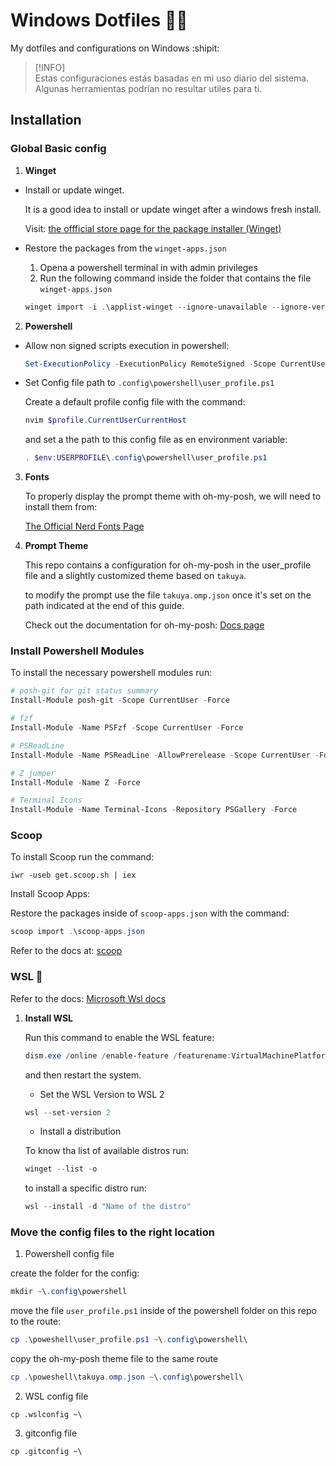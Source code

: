 
# Windows Dotfiles :fish_cake::fire:

My dotfiles and configurations on Windows :shipit:

> [!INFO]   
> Estas configuraciones estás basadas en mi uso diario del sistema. Algunas herramientas podrían no resultar utiles para ti.



## Installation 

### Global Basic config

1. **Winget**

- Install or update winget. 

    It is a good idea to install or update winget after a windows fresh install.


    Visit: [the offficial store page for the package installer (Winget)](https://apps.microsoft.com/detail/9NBLGGH4NNS1?rtc=1&hl=en-us&gl=US#activetab=pivot:overviewtab)

- Restore the packages from the `winget-apps.json`

  1. Opena a powershell terminal in with admin privileges
  2. Run the following command inside the folder that contains the file `winget-apps.json`

  ```powershell
  winget import -i .\applist-winget --ignore-unavailable --ignore-versions --accept-package-agreements --accept-source-agreements
  ```


2. **Powershell**
- Allow non signed scripts execution in powershell:

  ```powershell
  Set-ExecutionPolicy -ExecutionPolicy RemoteSigned -Scope CurrentUser
  ```

- Set Config file path to `.config\powershell\user_profile.ps1`

  Create a default profile config file with the command:

  ```powershell
  nvim $profile.CurrentUserCurrentHost
  ```

  and set a the path to this config file as en environment variable:

  ```powershell
  . $env:USERPROFILE\.config\powershell\user_profile.ps1
  ```

3. **Fonts**

    To properly display the prompt theme with oh-my-posh, we will need to install them from:

    [The Official Nerd Fonts Page](https://www.nerdfonts.com/font-downloads)

4. **Prompt Theme**

    This repo contains a configuration for oh-my-posh in the user_profile file and a slightly customized theme based on `takuya`.

    to modify the prompt use the file `takuya.omp.json` once it's set on the path indicated at the end of this guide.

    Check out the documentation for oh-my-posh: [Docs page](https://ohmyposh.dev/docs)


### Install Powershell Modules

To install the necessary powershell modules run:

```powershell
# posh-git for git status summary
Install-Module posh-git -Scope CurrentUser -Force

# fzf
Install-Module -Name PSFzf -Scope CurrentUser -Force

# PSReadLine
Install-Module -Name PSReadLine -AllowPrerelease -Scope CurrentUser -Force -SkipPublisherCheck

# Z jumper
Install-Module -Name Z -Force

# Terminal Icons
Install-Module -Name Terminal-Icons -Repository PSGallery -Force
```


### Scoop

To install Scoop run the command:

```powerhsell
iwr -useb get.scoop.sh | iex
```
Install Scoop Apps:

Restore the packages inside of `scoop-apps.json` with the command:

```powershell
scoop import .\scoop-apps.json
```

Refer to the docs at: [scoop](https://scoop.sh/)


### WSL :penguin: 

Refer to the docs: [Microsoft Wsl docs](https://learn.microsoft.com/en-us/windows/wsl/install)

1. **Install WSL**

    Run this command to enable the WSL feature:

    ```powershell
    dism.exe /online /enable-feature /featurename:VirtualMachinePlatform /all /norestart
    ```
    and then restart the system.

    - Set the WSL Version to WSL 2 

    ```powershell
    wsl --set-version 2
    ```

    - Install a distribution

    To know tha list of available distros run:

    ```powershell
    winget --list -o
    ```
    to install a specific distro run:

    ```powershell
    wsl --install -d "Name of the distro"
    ```

### Move the config files to the right location

1. Powershell config file

create the folder for the config:

```powershell
mkdir ~\.config\powershell
```

move the file `user_profile.ps1` inside of the powershell folder on this repo to the route:

```powershell
cp .\poweshell\user_profile.ps1 ~\.config\powershell\
```
copy the oh-my-posh theme file to the same route

```powershell
cp .\poweshell\takuya.omp.json ~\.config\powershell\
```

2. WSL config file

```
cp .wslconfig ~\
```

3. gitconfig file


```
cp .gitconfig ~\
```
